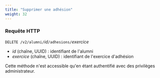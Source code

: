 ```yaml
---
title: "Supprimer une adhésion"
weight: 32
---
```


### Requête HTTP

<span>`DELETE /v2/alumni/`<var>id</var>`/adhesions/`<var>exercice</var></span>

* <var>id</var> (chaîne, UUID) : identifiant de l'alumni
* <var>exercice</var> (chaîne, UUID) : identifiant de l'exercice d'adhésion

<aside class="warning">
Cette méthode n'est accessible qu'en étant authentifié avec des privilèges administrateur.
</aside>